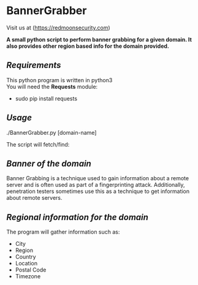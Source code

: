 # BannerGrabber

Visit us at (https://redmoonsecurity.com)

**A small python script to perform banner grabbing for a given domain. It also provides other region based info for the domain provided.**

## *Requirements*

This python program is written in python3<br/>You will need the **Requests** module:

* sudo pip install requests

## *Usage*

./BannerGrabber.py [domain-name]

The script will fetch/find:

## *Banner of the domain*

Banner Grabbing is a technique used to gain information about a remote server and is often used as part of a fingerprinting attack. Additionally, penetration testers sometimes use this as a technique to get information about remote servers.

## *Regional information for the domain*

The program will gather information such as:
* City
* Region
* Country
* Location
* Postal Code
* Timezone

